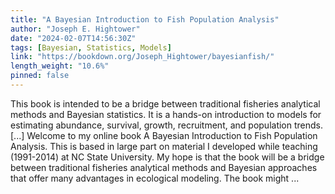 ```yaml
---
title: "A Bayesian Introduction to Fish Population Analysis"
author: "Joseph E. Hightower"
date: "2024-02-07T14:56:30Z"
tags: [Bayesian, Statistics, Models]
link: "https://bookdown.org/Joseph_Hightower/bayesianfish/"
length_weight: "10.6%"
pinned: false
---
```


This book is intended to be a bridge between traditional fisheries analytical methods and Bayesian statistics. It is a hands-on introduction to models for estimating abundance, survival, growth, recruitment, and population trends. [...] Welcome to my online book A Bayesian Introduction to Fish Population Analysis. This is based in large part on material I developed while teaching (1991-2014) at NC State University. My hope is that the book will be a bridge between traditional fisheries analytical methods and Bayesian approaches that offer many advantages in ecological modeling. The book might  ...
